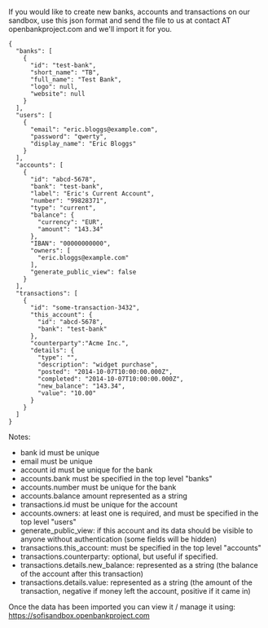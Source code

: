 If you would like to create new banks, accounts and transactions on our sandbox, use this json format and send the file to us at  contact AT openbankproject.com and we'll import it for you.




    {
      "banks": [
        {
          "id": "test-bank",
          "short_name": "TB",
          "full_name": "Test Bank",
          "logo": null,
          "website": null
        }
      ],
      "users": [
        {
          "email": "eric.bloggs@example.com",
          "password": "qwerty",
          "display_name": "Eric Bloggs"
        }
      ],
      "accounts": [
        {
          "id": "abcd-5678",
          "bank": "test-bank", 
          "label": "Eric's Current Account",
          "number": "99828371", 
          "type": "current",
          "balance": {
            "currency": "EUR",
            "amount": "143.34" 
          },
          "IBAN": "00000000000",
          "owners": [
            "eric.bloggs@example.com" 
          ],
          "generate_public_view": false  
        }
      ],
      "transactions": [
        {
          "id": "some-transaction-3432", 
          "this_account": { 
            "id": "abcd-5678",
            "bank": "test-bank"
          },
          "counterparty":"Acme Inc.", 
          "details": {
            "type": "",
            "description": "widget purchase",
            "posted": "2014-10-07T10:00:00.000Z",
            "completed": "2014-10-07T10:00:00.000Z",
            "new_balance": "143.34", 
            "value": "10.00" 
          }
        }
      ]
    }



Notes:

* bank id must be unique
* email must be unique
* account id must be unique for the bank
* accounts.bank must be specified in the top level "banks"
* accounts.number must be unique for the bank
* accounts.balance amount represented as a string
* transactions.id must be unique for the account
* accounts.owners: at least one is required, and must be specified in the top level "users"
* generate_public_view: if this account and its data should be visible to anyone without authentication (some fields will be hidden)
* transactions.this_account: must be specified in the top level "accounts"
* transactions.counterparty: optional, but useful if specified.
* transactions.details.new_balance: represented as a string (the balance of the account after this transaction)
* transactions.details.value: represented as a string (the amount of the transaction, negative if money left the account, positive if it came in)


Once the data has been imported you can view it / manage it using: https://sofisandbox.openbankproject.com
